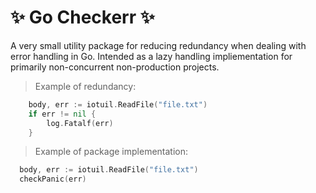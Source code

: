 # ✨ Go Checkerr ✨
A very small utility package for reducing redundancy when dealing with error handling in Go.
Intended as a lazy handling impliementation for primarily non-concurrent non-production projects.

> Example of redundancy:

```go
    body, err := iotuil.ReadFile("file.txt")
    if err != nil {
        log.Fatalf(err)
    }
 ```
 
 > Example of package implementation:
```go
  body, err := iotuil.ReadFile("file.txt")
  checkPanic(err)
 ```
